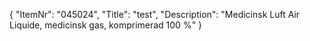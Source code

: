 {
  "ItemNr": "045024",
  "Title": "test",
  "Description": "Medicinsk Luft Air Liquide, medicinsk gas, komprimerad 100 %"
}